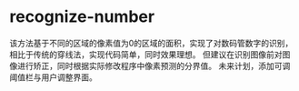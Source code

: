 # recognize-number
该方法基于不同的区域的像素值为0的区域的面积，实现了对数码管数字的识别，相比于传统的穿线法，实现代码简单，同时效果理想。
但建议在识别图像前对图像进行矫正，同时根据实际修改程序中像素预测的分界值。
未来计划，添加可调阈值栏与用户调整界面。
